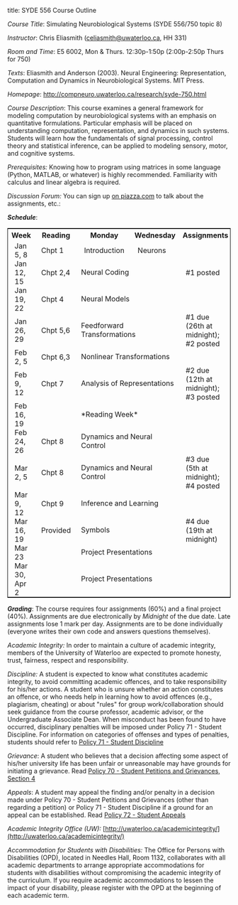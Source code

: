 title: SYDE 556 Course Outline

_Course Title_: Simulating Neurobiological Systems (SYDE 556/750 topic 8)

_Instructor_: Chris Eliasmith ([celiasmith@uwaterloo.ca](mailto:celiasmith@uwaterloo.ca), HH 331)

_Room and Time_: E5 6002, Mon & Thurs. 12:30p-1:50p (2:00p-2:50p Thurs for 750)

_Texts_: Eliasmith and Anderson (2003). Neural Engineering: Representation, Computation
and Dynamics in Neurobiological Systems. MIT Press.

_Homepage_: http://compneuro.uwaterloo.ca/research/syde-750.html

_Course Description_: This course examines a general framework for modeling
computation by neurobiological systems with an emphasis on quantitative
formulations. Particular emphasis will be placed on understanding computation,
representation, and dynamics in such systems. Students will learn how the
fundamentals of signal processing, control theory and statistical inference,
can be applied to modeling sensory, motor, and cognitive systems.

_Prerequisites:_ Knowing how to program using matrices in some language (Python, MATLAB, or whatever) is highly recommended.
Familiarity with calculus and linear algebra is required.

_Discussion Forum:_ You can sign up [on piazza.com](https://piazza.com/) to talk about the assignments, etc.: 

**_Schedule_**:

<table style="border: 1px solid black;" cellspacing="10">
<tr><th>Week</th><th>Reading</th><th>Monday</th><th>Wednesday</th><th>Assignments</th></tr>
<tr><td style="padding:0 15px 0 15px;">Jan 5, 8</td><td style="padding:0 15px 0 15px;">Chpt 1</td><td style="padding:0 15px 0 15px;">Introduction</td><td style="padding:0 15px 0 15px;">Neurons</td><td style="padding:0 15px 0 15px;"></td></tr>
<tr><td style="padding:0 15px 0 15px;">Jan 12, 15</td><td style="padding:0 15px 0 15px;">Chpt 2,4</td><td colspan=2>Neural Coding</td><td style="padding:0 15px 0 15px;">#1 posted</td></tr>
<tr><td style="padding:0 15px 0 15px;">Jan 19, 22</td><td style="padding:0 15px 0 15px;">Chpt 4</td><td colspan=2>Neural Models</td><td style="padding:0 15px 0 15px;"></td></tr>
<tr><td style="padding:0 15px 0 15px;">Jan 26, 29</td><td style="padding:0 15px 0 15px;">Chpt 5,6</td><td colspan=2>Feedforward Transformations</td><td style="padding:0 15px 0 15px;">#1 due (26th at midnight); #2 posted</td></tr>
<tr><td style="padding:0 15px 0 15px;">Feb 2, 5</td><td style="padding:0 15px 0 15px;">Chpt 6,3</td><td colspan=2>Nonlinear Transformations</td><td style="padding:0 15px 0 15px;"></td></tr>
<tr><td style="padding:0 15px 0 15px;">Feb 9, 12</td><td style="padding:0 15px 0 15px;">Chpt 7</td><td colspan=2>Analysis of Representations</td><td style="padding:0 15px 0 15px;">#2 due (12th at midnight); #3 posted</td></tr>
<tr><td style="padding:0 15px 0 15px;">Feb 16, 19</td><td style="padding:0 15px 0 15px;"></td><td colspan=2>*Reading Week*</td><td style="padding:0 15px 0 15px;"></td></tr>
<tr><td style="padding:0 15px 0 15px;">Feb 24, 26</td><td style="padding:0 15px 0 15px;">Chpt 8</td><td colspan=2>Dynamics and Neural Control</td><td style="padding:0 15px 0 15px;"></td></tr>
<tr><td style="padding:0 15px 0 15px;">Mar 2, 5</td><td style="padding:0 15px 0 15px;">Chpt 8</td><td colspan=2>Dynamics and Neural Control</td><td style="padding:0 15px 0 15px;">#3 due (5th at midnight); #4 posted</td></tr>
<tr><td style="padding:0 15px 0 15px;">Mar 9, 12</td><td style="padding:0 15px 0 15px;">Chpt 9</td><td colspan=2>Inference and Learning</td><td style="padding:0 15px 0 15px;"></td></tr>
<tr><td style="padding:0 15px 0 15px;">Mar 16, 19</td><td style="padding:0 15px 0 15px;">Provided</td><td colspan=2>Symbols</td><td style="padding:0 15px 0 15px;">#4 due (19th at midnight)</td></tr>
<tr><td style="padding:0 15px 0 15px;">Mar 23</td><td style="padding:0 15px 0 15px;"></td><td colspan=2>Project Presentations</td><td style="padding:0 15px 0 15px;"></td></tr>
<tr><td style="padding:0 15px 0 15px;">Mar 30, Apr 2</td><td style="padding:0 15px 0 15px;"></td><td colspan=2>Project Presentations</td><td style="padding:0 15px 0 15px;"></td></tr>
</table>


**_Grading_**: The course requires four assignments (60%) and a final project (40%). Assignments are due electronically by _Midnight_ of the due date. Late assignments lose 1 mark per day. Assignments are to be done individually (everyone writes their own code and answers questions themselves).

_Academic Integrity:_ In order to maintain a culture of academic integrity,
members of the University of Waterloo are expected to promote honesty, trust,
fairness, respect and responsibility.

_Discipline:_ A student is expected to know what constitutes academic
integrity, to avoid committing academic offences, and to take responsibility
for his/her actions. A student who is unsure whether an action constitutes an
offence, or who needs help in learning how to avoid offences (e.g.,
plagiarism, cheating) or about "rules" for group work/collaboration should
seek guidance from the course professor, academic advisor, or the
Undergraduate Associate Dean. When misconduct has been found to have occurred,
disciplinary penalties will be imposed under Policy 71 - Student Discipline.
For information on categories of offenses and types of penalties, students
should refer to [Policy 71 - Student Discipline](http://www.adm.uwaterloo.ca/infosec/Policies/policy71.htm)

_Grievance_: A student who believes that a decision affecting some aspect of
his/her university life has been unfair or unreasonable may have grounds for
initiating a grievance. Read [Policy 70 - Student Petitions and Grievances, Section 4](http://www.adm.uwaterloo.ca/infosec/Policies/policy70.htm)

_Appeals_: A student may appeal the finding and/or penalty in a decision made
under Policy 70 - Student Petitions and Grievances (other than regarding a
petition) or Policy 71 - Student Discipline if a ground for an appeal can be
established. Read [Policy 72 - Student Appeals](http://www.adm.uwaterloo.ca/infosec/Policies/policy72.htm)

_Academic Integrity Office (UW):_ [http://uwaterloo.ca/academicintegrity/](http://uwaterloo.ca/academicintegrity/)

_Accommodation for Students with Disabilities:_ The Office for Persons with
Disabilities (OPD), located in Needles Hall, Room 1132, collaborates with all
academic departments to arrange appropriate accommodations for students with
disabilities without compromising the academic integrity of the curriculum. If
you require academic accommodations to lessen the impact of your disability,
please register with the OPD at the beginning of each academic term.
